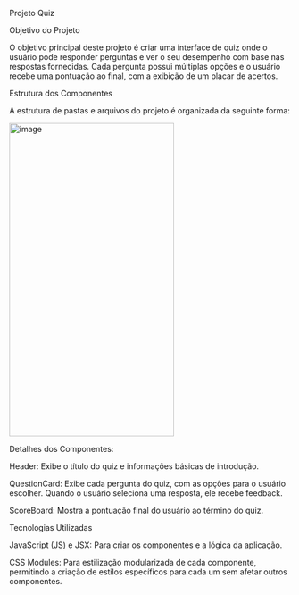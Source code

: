 Projeto Quiz

Objetivo do Projeto

O objetivo principal deste projeto é criar uma interface de quiz onde o usuário pode responder perguntas e ver o seu desempenho com base nas respostas fornecidas. Cada pergunta possui múltiplas opções e o usuário recebe uma pontuação ao final, com a exibição de um placar de acertos.

Estrutura dos Componentes

A estrutura de pastas e arquivos do projeto é organizada da seguinte forma:

<img width="295" height="561" alt="image" src="https://github.com/user-attachments/assets/94c45a64-d242-4138-bd3e-097b4f386fc0" />


Detalhes dos Componentes:

Header: Exibe o título do quiz e informações básicas de introdução.

QuestionCard: Exibe cada pergunta do quiz, com as opções para o usuário escolher. Quando o usuário seleciona uma resposta, ele recebe feedback.

ScoreBoard: Mostra a pontuação final do usuário ao término do quiz.

Tecnologias Utilizadas

JavaScript (JS) e JSX: Para criar os componentes e a lógica da aplicação.

CSS Modules: Para estilização modularizada de cada componente, permitindo a criação de estilos específicos para cada um sem afetar outros componentes.
